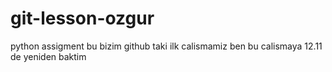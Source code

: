 # git-lesson-ozgur
python assigment
bu bizim github taki ilk calismamiz
ben bu calismaya 12.11 de yeniden baktim
